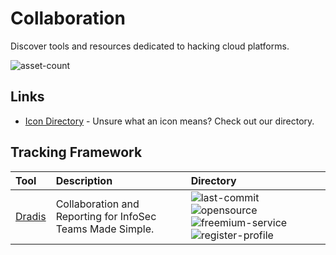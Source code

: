 # Collaboration

Discover tools and resources dedicated to hacking cloud platforms.

![asset-count](https://img.shields.io/badge/Tools%20%26%20Resources%20Availalbe-1-947cb0?style=for-the-badge)

## Links <!-- {docsify-ignore} -->

- [Icon Directory](../ICONS.md) - Unsure what an icon means? Check out our directory.

## Tracking Framework

| Tool | Description | Directory |
| :--- | :--- | :--- |
| [Dradis](https://github.com/dradis/dradis-ce) | Collaboration and Reporting for InfoSec Teams Made Simple. | ![last-commit](https://img.shields.io/github/last-commit/dradis/dradis-ce?color=947cb0&style=flat-square) ![opensource](https://raw.githubusercontent.com/InfosecHouse/InfosecHouse/main/icons/opensource.png) ![freemium-service](https://raw.githubusercontent.com/InfosecHouse/InfosecHouse/main/icons/freemium-service.png) ![register-profile](https://raw.githubusercontent.com/InfosecHouse/InfosecHouse/main/icons/register-profile.png) |